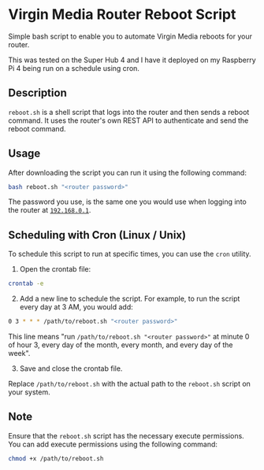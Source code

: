 # Virgin Media Router Reboot Script
Simple bash script to enable you to automate Virgin Media reboots for your router.

This was tested on the Super Hub 4 and I have it deployed on my Raspberry Pi 4 being run on a schedule using cron.

## Description

`reboot.sh` is a shell script that logs into the router and then sends a reboot command. It uses the router's own REST API to authenticate and send the reboot command.

## Usage

After downloading the script you can run it using the following command:

```bash
bash reboot.sh "<router password>"
```

The password you use, is the same one you would use when logging into the router at [`192.168.0.1`](http://192.168.0.1/).

## Scheduling with Cron (Linux / Unix)

To schedule this script to run at specific times, you can use the `cron` utility.

1. Open the crontab file:

```bash
crontab -e
```

2. Add a new line to schedule the script. For example, to run the script every day at 3 AM, you would add:

```bash
0 3 * * * /path/to/reboot.sh "<router password>"
```

This line means "run `/path/to/reboot.sh "<router password>"` at minute 0 of hour 3, every day of the month, every month, and every day of the week".

3. Save and close the crontab file.

Replace `/path/to/reboot.sh` with the actual path to the `reboot.sh` script on your system.

## Note

Ensure that the `reboot.sh` script has the necessary execute permissions. You can add execute permissions using the following command:

```bash
chmod +x /path/to/reboot.sh
```